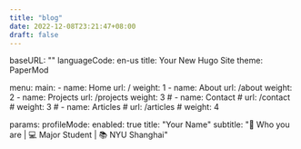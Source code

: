 ```yaml
---
title: "blog"
date: 2022-12-08T23:21:47+08:00
draft: false
---
```

baseURL: ""
languageCode: en-us
title: Your New Hugo Site
theme: PaperMod

menu:
  main:
    - name: Home
      url: /
      weight: 1
    - name: About
      url: /about
      weight: 2
    - name: Projects
      url: /projects
      weight: 3
    # - name: Contact
    #   url: /contact
    #   weight: 3
    # - name: Articles
    #   url: /articles
    #   weight: 4

params:
  profileMode:
    enabled: true
    title: "Your Name"
    subtitle: "👷 Who you are | 💻 Major Student | 📚 NYU Shanghai"